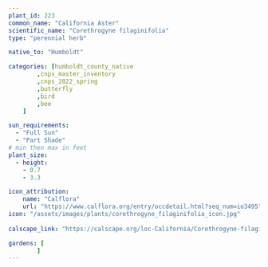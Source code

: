 ```yaml
---
plant_id: 223 
common_name: "California Aster"
scientific_name: "Corethrogyne filaginifolia"
type: "perennial herb"

native_to: "Humboldt"

categories: [humboldt_county_native
        ,cnps_master_inventory
        ,cnps_2022_spring
        ,butterfly
        ,bird
        ,bee  
    ]

sun_requirements:
  - "Full Sun"
  - "Part Shade"
# min then max in feet
plant_size:
  - height: 
    - 0.7 
    - 3.3

icon_attribution: 
    name: "Calflora"
    url: "https://www.calflora.org/entry/occdetail.html?seq_num=io3495"
icon: "/assets/images/plants/corethrogyne_filaginifolia_icon.jpg"
 
calscape_link: "https://calscape.org/loc-California/Corethrogyne-filaginifolia-(California-Aster)"

gardens: [
        ]
---
```








